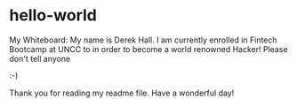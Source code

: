 # hello-world
My Whiteboard: 
My name is Derek Hall. I am currently enrolled in Fintech Bootcamp at UNCC to in order to become a world renowned Hacker! Please don't tell anyone

:-)

Thank you for reading my readme file.
Have a wonderful day!


